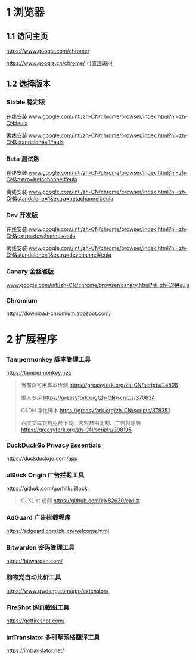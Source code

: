 # 1 浏览器

## 1.1 访问主页

https://www.google.com/chrome/

https://www.google.cn/chrome/
可直连访问

## 1.2 选择版本

### Stable 稳定版

在线安装 www.google.com/intl/zh-CN/chrome/browser/index.html?hl=zh-CN#eula

离线安装 www.google.com/intl/zh-CN/chrome/browser/index.html?hl=zh-CN&standalone=1#eula
 
### Beta 测试版

在线安装 www.google.com/intl/zh-CN/chrome/browser/index.html?hl=zh-CN&extra=betachannel#eula

离线安装 www.google.com/intl/zh-CN/chrome/browser/index.html?hl=zh-CN&standalone=1&extra=betachannel#eula
 
### Dev 开发版

在线安装 www.google.com/intl/zh-CN/chrome/browser/index.html?hl=zh-CN&extra=devchannel#eula

离线安装 www.google.com/intl/zh-CN/chrome/browser/index.html?hl=zh-CN&standalone=1&extra=devchannel#eula

### Canary 金丝雀版

www.google.com/intl/zh-CN/chrome/browser/canary.html?hl=zh-CN#eula

### Chromium

https://download-chromium.appspot.com/

# 2 扩展程序

### Tampermonkey 脚本管理工具

https://tampermonkey.net/

> 当前页可用脚本检测 https://greasyfork.org/zh-CN/scripts/24508
> 
> 懒人专用 https://greasyfork.org/zh-CN/scripts/370634
> 
> CSDN 净化脚本 https://greasyfork.org/zh-CN/scripts/378351
>
>百度文库文档免费下载、内容自由复制、广告过滤等 https://greasyfork.org/zh-CN/scripts/398195

### DuckDuckGo Privacy Essentials

https://duckduckgo.com/app

### uBlock Origin 广告拦截工具

https://github.com/gorhill/uBlock

> CJXList 规则 https://github.com/cjx82630/cjxlist

### AdGuard 广告拦截程序

https://adguard.com/zh_cn/welcome.html

### Bitwarden 密码管理工具

https://bitwarden.com/

### 购物党自动比价工具

https://www.gwdang.com/app/extension/

### FireShot 网页截图工具

https://getfireshot.com/

### ImTranslator 多引擎网络翻译工具

https://imtranslator.net/
